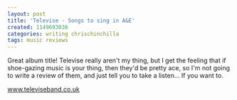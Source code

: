 ```yaml
---
layout: post
title: 'Televise - Songs to sing in A&E'
created: 1149693036
categories: writing chrischinchilla
tags: music reviews
---
```


Great album title! Televise really aren't my thing, but I get the feeling that if shoe-gazing music is your thing, then they'd be pretty ace, so I'm not going to write a review of them, and just tell you to take a listen... If you want to.

<a href='https://www.televiseband.co.uk' target='_blank'>www.televiseband.co.uk</a>
